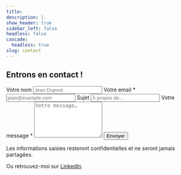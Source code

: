 ```yaml
---
title: 
description: |-
show_header: true
sidebar_left: false
headless: false
cascade:
  headless: true
slug: contact
---
```


<section class="mw7 center pa4">
  <h1 class="tc f2 lh-title mb4">Entrons en contact !</h1>

  <!-- Carte formulaire (légère ombre + fond clair) -->
  <article class="bg-near-white br3 pa4 shadow-4">
    <form
      action="https://formspree.io/f/meogdeol"
      method="POST"
      aria-label="Formulaire de contact"
      class="measure-wide center"
    >
      <!-- Nom -->
      <label for="nom" class="f5 b db mb2">Votre nom</label>
      <input
        type="text" id="nom" name="nom"
        class="input-reset ba b--black-20 pa2 br2 mb3 db w-100"
        placeholder="Jean Dupont"
      />
      <!-- Email -->
      <label for="email" class="f5 b db mb2">Votre email <span class="red">*</span></label>
      <input
        type="email" id="email" name="email" required
        class="input-reset ba b--black-20 pa2 br2 mb3 db w-100"
        placeholder="jean@example.com"
      />
      <!-- Sujet (optionnel) -->
      <label for="sujet" class="f5 b db mb2">Sujet</label>
      <input
        type="text" id="sujet" name="sujet"
        class="input-reset ba b--black-20 pa2 br2 mb3 db w-100"
        placeholder="À propos de…"
      />
      <!-- Message -->
      <label for="message" class="f5 b db mb2">Votre message <span class="red">*</span></label>
      <textarea
        id="message" name="message" rows="6" required
        class="input-reset ba b--black-20 pa2 br2 mb4 db w-100"
        placeholder="Votre message…"></textarea>
      <!-- Honeypot anti-spam (invisible) -->
      <input type="text" name="_gotcha" style="display:none" />
      <!-- Redirection après succès -->
      <input type="hidden" name="_next" value="/merci/" />
      <button
        type="submit"
        class="dib pv2 ph4 bg-blue hover-bg-dark-blue white b--none br2 grow pointer"
      >
        Envoyer
      </button>
      <!-- Note RGPD -->
      <p class="f7 silver mt3">
        Les informations saisies resteront confidentielles et ne seront jamais partagées.
      </p>
    </form>
  </article>

<p class="mt4">
  Ou retrouvez-moi sur
  <a href="https://www.linkedin.com/in/alexandre-carton-741146175/"
     target="_blank" rel="noopener">LinkedIn</a>.
</p>

  </div>
</section>
